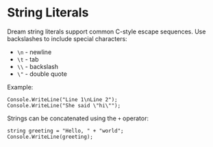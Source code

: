 # String Literals

Dream string literals support common C-style escape sequences. Use backslashes to include special characters:

- `\n` - newline
- `\t` - tab
- `\\` - backslash
- `\"` - double quote

Example:

```dream
Console.WriteLine("Line 1\nLine 2");
Console.WriteLine("She said \"hi\"");
```

Strings can be concatenated using the `+` operator:

```dream
string greeting = "Hello, " + "world";
Console.WriteLine(greeting);
```
